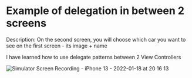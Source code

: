 # Example of delegation in between 2 screens
Description:
On the second screen, you will choose which car you want to see on the first screen - its image + name

I have learned how to use delegate patterns between 2 View Controllers

![Simulator Screen Recording - iPhone 13 - 2022-01-18 at 20 16 13](https://user-images.githubusercontent.com/26767119/150004708-e1d39ea9-2390-4551-b88c-a3697ca2065f.gif)
